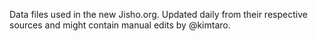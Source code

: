 Data files used in the new Jisho.org. Updated daily from their respective sources and might contain manual edits by @kimtaro.